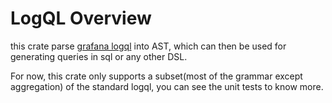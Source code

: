 # LogQL Overview

this crate parse [grafana logql](https://grafana.com/docs/loki/latest/query/) into AST, which can then be used for generating queries in sql or any other DSL.

For now, this crate only supports a subset(most of the grammar except aggregation) of the standard logql, you can see the unit tests to know more.
